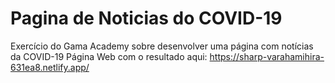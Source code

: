 # Pagina de Noticias do COVID-19
Exercício do Gama Academy sobre desenvolver uma página com notícias da COVID-19
Página Web com o resultado aqui: https://sharp-varahamihira-631ea8.netlify.app/
